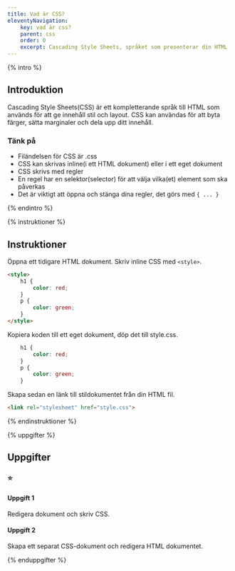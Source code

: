 ```yaml
---
title: Vad är CSS?
eleventyNavigation:
    key: vad är css?
    parent: css
    order: 0
    excerpt: Cascading Style Sheets, språket som presenterar din HTML 
---
```

{% intro %}

## Introduktion
Cascading Style Sheets(CSS) är ett kompletterande språk till HTML som används för 
att ge innehåll stil och layout. CSS kan användas för att byta färger, sätta marginaler
och dela upp ditt innehåll.

### Tänk på
 - Filändelsen för CSS är .css 
 - CSS kan skrivas inline(i ett HTML dokument) eller i ett eget dokument
 - CSS skrivs med regler
 - En regel har en selektor(selector) för att välja vilka(et) element som ska påverkas
 - Det är viktigt att öppna och stänga dina regler, det görs med ```{ ... }```

{% endintro %}

{% instruktioner %}

## Instruktioner
Öppna ett tidigare HTML dokument. Skriv inline CSS med ```<style>```.
```html
<style>
    h1 {
        color: red;
    }
    p {
        color: green;
    }
</style>
```

Kopiera koden till ett eget dokument, döp det till style.css.
```css
    h1 {
        color: red;
    }
    p {
        color: green;
    }
```

Skapa sedan en länk till stildokumentet från din HTML fil.
```html
<link rel="stylesheet" href="style.css">
```

{% endinstruktioner %}

{% uppgifter %}

## Uppgifter
### ⭐
#### Uppgift 1

Redigera dokument och skriv CSS.

#### Uppgift 2

Skapa ett separat CSS-dokument och redigera HTML dokumentet.

{% enduppgifter %}